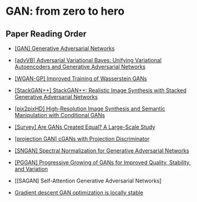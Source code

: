 # GAN: from zero to hero

## Paper Reading Order

- [[GAN] Generative Adversarial Networks](https://arxiv.org/abs/1406.2661)
- [[advVB] Adversarial Variational Bayes: Unifying Variational Autoencoders and Generative Adversarial Networks](https://arxiv.org/abs/1701.04722)
- [[WGAN-GP] Improved Training of Wasserstein GANs](https://arxiv.org/abs/1704.00028)
- [[StackGAN++] StackGAN++: Realistic Image Synthesis with Stacked Generative Adversarial Networks](https://arxiv.org/abs/1710.10916)
- [[pix2pixHD] High-Resolution Image Synthesis and Semantic Manipulation with Conditional GANs](https://arxiv.org/abs/1711.11585)
- [[Survey] Are GANs Created Equal? A Large-Scale Study](https://arxiv.org/abs/1711.10337)
- [[projection GAN] cGANs with Projection Discriminator](https://arxiv.org/abs/1802.05637)
- [[SNGAN] Spectral Normalization for Generative Adversarial Networks](https://arxiv.org/abs/1802.05957)
- [[PGGAN] Progressive Growing of GANs for Improved Quality, Stability, and Variation](https://arxiv.org/abs/1710.10196)
- [[SAGAN] Self-Attention Generative Adversarial Networks]

- [Gradient descent GAN optimization is locally stable](https://arxiv.org/abs/1706.04156)
